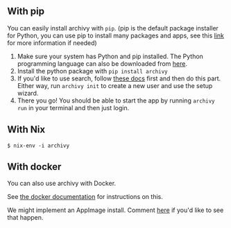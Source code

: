 ## With pip

You can easily install archivy with `pip`. (pip is the default package installer for Python, you can use pip to install many packages and apps, see this [link](https://pypi.org/project/pip/) for more information if needed)

1. Make sure your system has Python and pip installed. The Python programming language can also be downloaded from [here](https://www.python.org/downloads/).
2. Install the python package with `pip install archivy`
3. If you'd like to use search, follow [these docs](setup-search.md) first and then do this part. Either way, run `archivy init` to create a new user and use the setup wizard.
4. There you go! You should be able to start the app by running `archivy run` in your terminal and then just login.

## With Nix

```ShellSession
$ nix-env -i archivy
```

## With docker

You can also use archivy with Docker.

See [the docker documentation](https://github.com/archivy/archivy-docker) for instructions on this.

We might implement an AppImage install. Comment [here](https://github.com/archivy/archivy/issues/44) if you'd like to see that happen.

